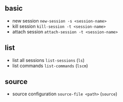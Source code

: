## basic
- new session            `new-session -s <session-name>`
- kill session           `kill-session -t <session-name>`
- attach session         `attach-session -t <session-name>`

## list
- list all sessions       `list-sessions` (`ls`)
- list commands           `list-commands` (`lscm`)

## source
- source configuration    `source-file <path>` (`source`)
